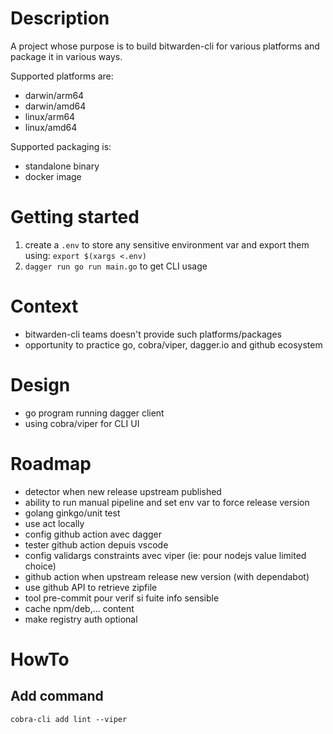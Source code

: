 # Description

A project whose purpose is to build bitwarden-cli for various platforms and package it in various ways. 

Supported platforms are:

- darwin/arm64
- darwin/amd64
- linux/arm64
- linux/amd64

Supported packaging is:

- standalone binary
- docker image

# Getting started

1. create a `.env` to store any sensitive environment var and export them using: `export $(xargs <.env)`
2. `dagger run go run main.go` to get CLI usage 

# Context

- bitwarden-cli teams doesn't provide such platforms/packages
- opportunity to practice go, cobra/viper, dagger.io and github ecosystem

# Design

- go program running dagger client
- using cobra/viper for CLI UI

# Roadmap

- detector when new release upstream published
- ability to run manual pipeline and set env var to force release version
- golang ginkgo/unit test
- use act locally
- config github action avec dagger
- tester github action depuis vscode
- config validargs constraints avec viper (ie: pour nodejs value limited choice)
- github action when upstream release new version (with dependabot)
- use github API to retrieve zipfile
- tool pre-commit pour verif si fuite info sensible
- cache npm/deb,... content
- make registry auth optional

# HowTo

## Add command

```
cobra-cli add lint --viper
```